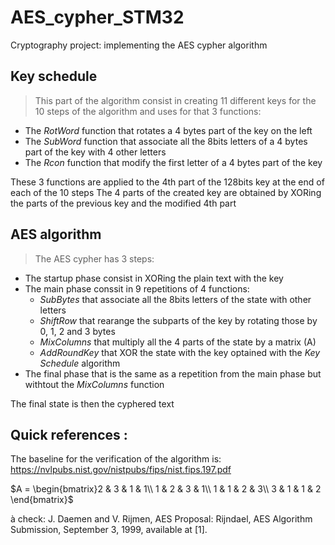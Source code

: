 # AES_cypher_STM32
Cryptography project: implementing the AES cypher algorithm


## Key schedule
>This part of the algorithm consist in creating 11 different keys for the 10 steps of the algorithm and uses for that 3 functions:
- The *RotWord* function that rotates a 4 bytes part of the key on the left
- The *SubWord* function that associate all the 8bits letters of a 4 bytes part of the key with 4 other letters
- The *Rcon* function that modify the first letter of a 4 bytes part of the key

These 3 functions are applied to the 4th part of the 128bits key at the end of each of the 10 steps
The 4 parts of the created key are obtained by XORing the parts of the previous key and the modified 4th part

## AES algorithm

> The AES cypher has 3 steps:
- The startup phase consist in XORing the plain text with the key
- The main phase conssit in 9 repetitions of 4 functions: 
  - *SubBytes* that associate all the 8bits letters of the state with other letters
  - *ShiftRow* that rearange the subparts of the key by rotating those by 0, 1, 2 and 3 bytes
  - *MixColumns* that multiply all the 4 parts of the state by a matrix (A)
  - *AddRoundKey* that XOR the state with the key optained with the *Key Schedule* algorithm
- The final phase that is the same as a repetition from the main phase but withtout the *MixColumns* function

The final state is then the cyphered text


## Quick references :

The baseline for the verification of the algorithm is: https://nvlpubs.nist.gov/nistpubs/fips/nist.fips.197.pdf

$A = \begin{bmatrix}2 & 3 & 1 & 1\\
1 & 2 & 3 & 1\\
1 & 1 & 2 & 3\\
3 & 1 & 1 & 2
\end{bmatrix}$



à check: J. Daemen and V. Rijmen, AES Proposal: Rijndael, AES Algorithm Submission, September 3, 1999, available at [1].
